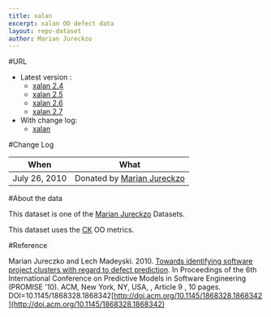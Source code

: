```yaml
---
title: xalan
excerpt: xalan OO defect data
layout: repo-dataset
author: Marian Jureckzo
---
```



#URL

  * Latest version :
    * [xalan 2.4](https://terapromise.csc.ncsu.edu:8443/svn/repo/defect/ck/xalan/xalan-2.4.csv)
    * [xalan 2.5](https://terapromise.csc.ncsu.edu:8443/svn/repo/defect/ck/xalan/xalan-2.5.csv)
    * [xalan 2.6](https://terapromise.csc.ncsu.edu:8443/svn/repo/defect/ck/xalan/xalan-2.6.csv)
    * [xalan 2.7](https://terapromise.csc.ncsu.edu:8443/svn/repo/defect/ck/xalan/xalan-2.7.csv)
  * With change log:
    * [xalan](https://terapromise.csc.ncsu.edu:8443/svn/repo/defect/ck/xalan/)

#Change Log

When | What
---- | ----
July 26, 2010 | Donated by [Marian Jureckzo](/repo/people/data-donors/promise3.html)

#About the data

This dataset is one of the [Marian Jureckzo](/repo/people/data-donors/promise3.html) Datasets.

This dataset uses the [CK](/repo/defect/ck) OO metrics.

#Reference

Marian Jureczko and Lech Madeyski. 2010. [Towards identifying software project clusters with regard to defect prediction](http://dl.acm.org/citation.cfm?id=1868328.1868342&coll=DL&dl=GUIDE&CFID=96280125&CFTOKEN=47274353). In
Proceedings of the 6th International Conference on Predictive
Models in Software Engineering (PROMISE '10). ACM, New York,
NY, USA, , Article 9 , 10 pages. DOI=10.1145/1868328.1868342[http://doi.acm.org/10.1145/1868328.1868342](http://doi.acm.org/10.1145/1868328.1868342)
